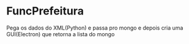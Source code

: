 # FuncPrefeitura

Pega os dados do XML(Python) e passa pro mongo e depois cria uma GUI(Electron) que retorna a lista do mongo
